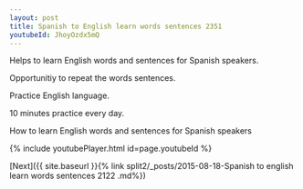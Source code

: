 ```yaml
---
layout: post
title: Spanish to English learn words sentences 2351 
youtubeId: JhoyOzdx5mQ
---
```

 
 
Helps to learn English words and sentences for Spanish speakers.

Opportunitiy to repeat the words sentences. 

Practice English language. 
 
10 minutes practice every day. 
 
How to learn English words and sentences for Spanish speakers 
 
{% include youtubePlayer.html id=page.youtubeId %}
 
 
[Next]({{ site.baseurl }}{% link  split2/_posts/2015-08-18-Spanish to english learn words sentences 2122 .md%})
 
